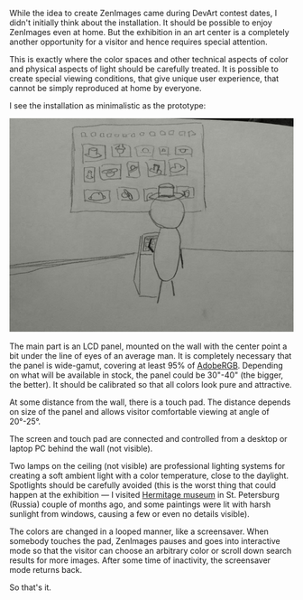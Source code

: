 While the idea to create ZenImages came during DevArt contest dates, I didn't initially think about the installation. It should be possible to enjoy ZenImages even at home. But the exhibition in an art center is a completely another opportunity for a visitor and hence requires special attention.

This is exactly where the color spaces and other technical aspects of color and physical aspects of light should be carefully treated. It is possible to create special viewing conditions, that give unique user experience, that cannot be simply reproduced at home by everyone.

I see the installation as minimalistic as the prototype:

![Installation](../project_images/installation.jpeg?raw=true)

The main part is an LCD panel, mounted on the wall with the center point a bit under the line of eyes of an average man. It is completely necessary that the panel is wide-gamut, covering at least 95% of [AdobeRGB](http://en.wikipedia.org/wiki/Adobe_RGB_color_space). Depending on what will be available in stock, the panel could be 30"-40" (the bigger, the better). It should be calibrated so that all colors look pure and attractive.

At some distance from the wall, there is a touch pad. The distance depends on size of the panel and allows visitor comfortable viewing at angle of 20°-25°.

The screen and touch pad are connected and controlled from a desktop or laptop PC behind the wall (not visible). 

Two lamps on the ceiling (not visible) are professional lighting systems for creating a soft ambient light with a color temperature, close to the daylight. Spotlights should be carefully avoided (this is the worst thing that could happen at the exhibition — I visited [Hermitage museum](http://www.hermitagemuseum.org/) in St. Petersburg (Russia) couple of months ago, and some paintings were lit with harsh sunlight from windows, causing a few or even no details visible).

The colors are changed in a looped manner, like a screensaver. When somebody touches the pad, ZenImages pauses and goes into interactive mode so that the visitor can choose an arbitrary color or scroll down search results for more images. After some time of inactivity, the screensaver mode returns back.

So that's it.
